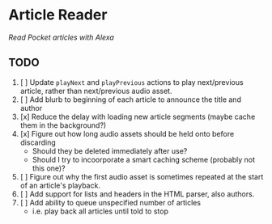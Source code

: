 # Article Reader

_Read Pocket articles with Alexa_

## TODO

1. [ ] Update `playNext` and `playPrevious` actions to play next/previous article, rather than next/previous audio asset.
1. [ ] Add blurb to beginning of each article to announce the title and author
1. [x] Reduce the delay with loading new article segments (maybe cache them in the background?)
1. [x] Figure out how long audio assets should be held onto before discarding
    - Should they be deleted immediately after use?
    - Should I try to incoorporate a smart caching scheme (probably not this one)?
1. [ ] Figure out why the first audio asset is sometimes repeated at the start of an article's playback.
1. [ ] Add support for lists and headers in the HTML parser, also authors.
1. [ ] Add ability to queue unspecified number of articles
    - i.e. play back all articles until told to stop
